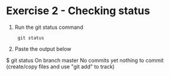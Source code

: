 # Exercise 2 - Checking status

1. Run the git status command

        git status

2. Paste the output below

$ git status
On branch master
No commits yet
nothing to commit (create/copy files and use "git add" to track)
